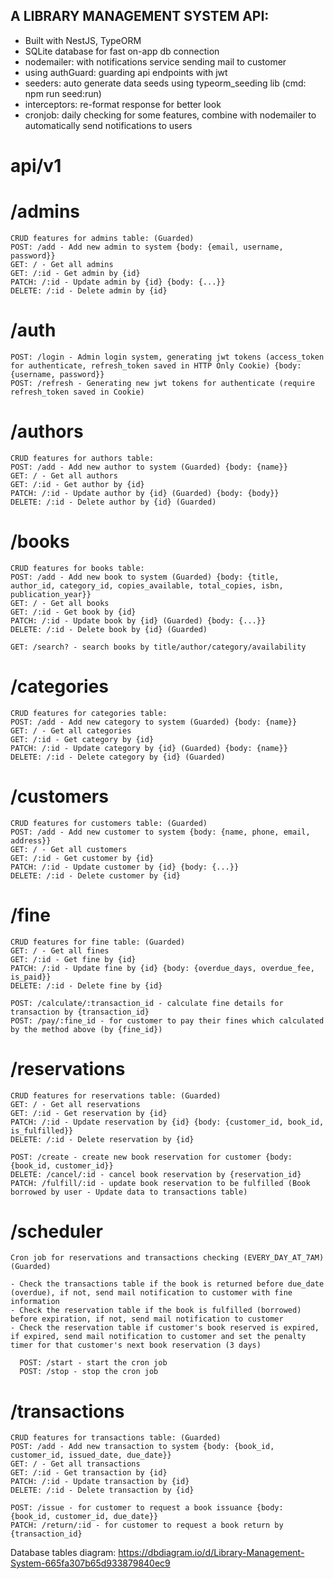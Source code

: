 ## A LIBRARY MANAGEMENT SYSTEM API:

- Built with NestJS, TypeORM
- SQLite database for fast on-app db connection
- nodemailer: with notifications service sending mail to customer
- using authGuard: guarding api endpoints with jwt
- seeders: auto generate data seeds using typeorm_seeding lib (cmd: npm run seed:run)
- interceptors: re-format response for better look
- cronjob: daily checking for some features, combine with nodemailer to automatically send notifications to users

# api/v1

# /admins

    CRUD features for admins table: (Guarded)
    POST: /add - Add new admin to system {body: {email, username, password}}
    GET: / - Get all admins
    GET: /:id - Get admin by {id}
    PATCH: /:id - Update admin by {id} {body: {...}}
    DELETE: /:id - Delete admin by {id}

# /auth

    POST: /login - Admin login system, generating jwt tokens (access_token for authenticate, refresh_token saved in HTTP Only Cookie) {body: {username, password}}
    POST: /refresh - Generating new jwt tokens for authenticate (require refresh_token saved in Cookie)

# /authors

    CRUD features for authors table:
    POST: /add - Add new author to system (Guarded) {body: {name}}
    GET: / - Get all authors
    GET: /:id - Get author by {id}
    PATCH: /:id - Update author by {id} (Guarded) {body: {body}}
    DELETE: /:id - Delete author by {id} (Guarded)

# /books

    CRUD features for books table:
    POST: /add - Add new book to system (Guarded) {body: {title, author_id, category_id, copies_available, total_copies, isbn, publication_year}}
    GET: / - Get all books
    GET: /:id - Get book by {id}
    PATCH: /:id - Update book by {id} (Guarded) {body: {...}}
    DELETE: /:id - Delete book by {id} (Guarded)

    GET: /search? - search books by title/author/category/availability

# /categories

    CRUD features for categories table:
    POST: /add - Add new category to system (Guarded) {body: {name}}
    GET: / - Get all categories
    GET: /:id - Get category by {id}
    PATCH: /:id - Update category by {id} (Guarded) {body: {name}}
    DELETE: /:id - Delete category by {id} (Guarded)

# /customers

    CRUD features for customers table: (Guarded)
    POST: /add - Add new customer to system {body: {name, phone, email, address}}
    GET: / - Get all customers
    GET: /:id - Get customer by {id}
    PATCH: /:id - Update customer by {id} {body: {...}}
    DELETE: /:id - Delete customer by {id}

# /fine

    CRUD features for fine table: (Guarded)
    GET: / - Get all fines
    GET: /:id - Get fine by {id}
    PATCH: /:id - Update fine by {id} {body: {overdue_days, overdue_fee, is_paid}}
    DELETE: /:id - Delete fine by {id}

    POST: /calculate/:transaction_id - calculate fine details for transaction by {transaction_id}
    POST: /pay/:fine_id - for customer to pay their fines which calculated by the method above (by {fine_id})

# /reservations

    CRUD features for reservations table: (Guarded)
    GET: / - Get all reservations
    GET: /:id - Get reservation by {id}
    PATCH: /:id - Update reservation by {id} {body: {customer_id, book_id, is_fulfilled}}
    DELETE: /:id - Delete reservation by {id}

    POST: /create - create new book reservation for customer {body: {book_id, customer_id}}
    DELETE: /cancel/:id - cancel book reservation by {reservation_id}
    PATCH: /fulfill/:id - update book reservation to be fulfilled (Book borrowed by user - Update data to transactions table)

# /scheduler

    Cron job for reservations and transactions checking (EVERY_DAY_AT_7AM) (Guarded)

    - Check the transactions table if the book is returned before due_date (overdue), if not, send mail notification to customer with fine information
    - Check the reservation table if the book is fulfilled (borrowed) before expiration, if not, send mail notification to customer
    - Check the reservation table if customer's book reserved is expired, if expired, send mail notification to customer and set the penalty timer for that customer's next book reservation (3 days)

      POST: /start - start the cron job
      POST: /stop - stop the cron job

# /transactions

    CRUD features for transactions table: (Guarded)
    POST: /add - Add new transaction to system {body: {book_id, customer_id, issued_date, due_date}}
    GET: / - Get all transactions
    GET: /:id - Get transaction by {id}
    PATCH: /:id - Update transaction by {id}
    DELETE: /:id - Delete transaction by {id}

    POST: /issue - for customer to request a book issuance {body: {book_id, customer_id, due_date}}
    PATCH: /return/:id - for customer to request a book return by {transaction_id}

Database tables diagram: https://dbdiagram.io/d/Library-Management-System-665fa307b65d933879840ec9
